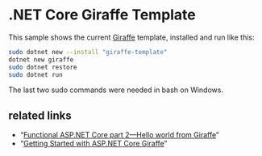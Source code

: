 # .NET Core Giraffe Template

This sample shows the current [Giraffe](https://github.com/dustinmoris/Giraffe) template, installed and run like this:

```bash
sudo dotnet new --install "giraffe-template"
dotnet new giraffe
sudo dotnet restore
sudo dotnet run
```

The last two sudo commands were needed in bash on Windows.

## related links

* “[Functional ASP.NET Core part 2—Hello world from Giraffe](https://dusted.codes/functional-aspnet-core-part-2-hello-world-from-giraffe)”
* “[Getting Started with ASP.NET Core Giraffe](https://www.youtube.com/watch?v=HyRzsPZ0f0k&t=42s)”